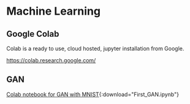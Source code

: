 # Machine Learning


## Google Colab
Colab is a ready to use, cloud hosted, jupyter installation from Google.

https://colab.research.google.com/

## GAN

[Colab notebook for GAN with MNIST](../../assets/data/ai/First_GAN.ipynb){:download="First_GAN.ipynb"} 